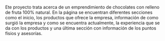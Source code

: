 Ete proyecto trata acerca de un emprendimiento de chocolates con relleno de fruta 100% natural. En la página se encuentran diferentes secciones como el inicio, los productos que ofrece la empresa, información de como surgió la empresa y como se encuentra actualmente, la experiencia que se da con los productos y una última sección con información de los puntos físios y asesorías. 


